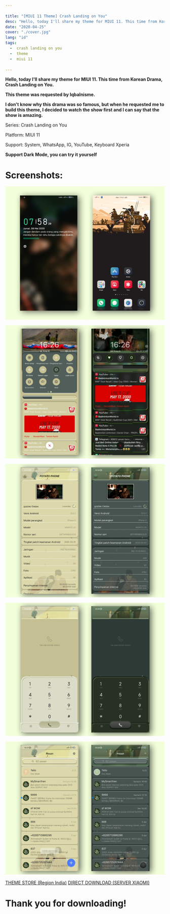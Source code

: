 ```yaml
---

title: "[MIUI 11 Theme] Crash Landing on You"
desc: "Hello, today I'll share my theme for MIUI 11. This time from Korean Drama, Crash Landing on You. This theme was requested by Iqbalnisme."
date: "2020-04-25"
cover: "./cover.jpg"
lang: "id"
tags:
  -  crash landing on you
  -  theme
  -  miui 11

---
```


**Hello, today I'll share my theme for MIUI 11. This time from Korean Drama, Crash Landing on You.**

**This theme was requested by Iqbalnisme.**

**I don't know why this drama was so famous, but when he requested me to build this theme, I decided to watch the show first and I can say that the show is amazing.**

Series: Crash Landing on You

Platform: MIUI 11

Support: System, WhatsApp, IG, YouTube, Keyboard Xperia

**Support Dark Mode, you can try it yourself**

# Screenshots:

![ss1](./cover.jpg)

![ss2](./ss2.jpg)

![ss3](./ss3.jpg)

![ss4](./ss4.jpg)

![ss5](./ss5.jpg)


<a href="http://zhuti.xiaomi.com/detail/f8b29965-a706-476e-8c91-7b4107f7b3b1" class="btn"><span class="name">THEME STORE (Region India)</span></a>
<a href="http://f7.market.xiaomi.com/download/ThemeMarket/02d5e4cd68f0f2005229a109d3b9441385240ce77/Crash+Landing+on+You+v11-1.0.0.0.mtz" class="btn"><span class="name">DIRECT DOWNLOAD (SERVER XIAOMI)</span></a>

# Thank you for downloading!
